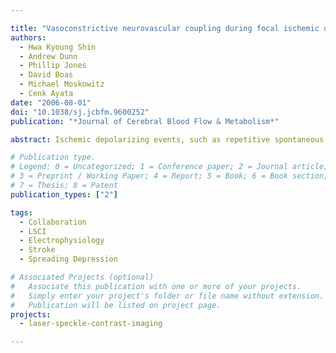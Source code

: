 ```yaml
---

title: "Vasoconstrictive neurovascular coupling during focal ischemic depolarizations"
authors:
  - Hwa Kyoung Shin
  - Andrew Dunn
  - Phillip Jones
  - David Boas
  - Michael Moskowitz
  - Cenk Ayata
date: "2006-08-01"
doi: "10.1038/sj.jcbfm.9600252"
publication: "*Journal of Cerebral Blood Flow & Metabolism*"

abstract: Ischemic depolarizing events, such as repetitive spontaneous periinfarct spreading depolarizations (PIDs), expand the infarct size after experimental middle cerebral artery (MCA) occlusion. This worsening may result from increased metabolic demand, exacerbating the mismatch between cerebral blood flow (CBF) and metabolism. Here, we present data showing that anoxic depolarization (AD) and PIDs caused vasoconstriction and abruptly reduced CBF in the ischemic cortex in a distal MCA occlusion model in mice. This reduction in CBF during AD increased the area of cortex with 20% or less residual CBF by 140%. With each subsequent PID, this area expanded by an additional 19%. Drugs that are known to inhibit cortical spreading depression (CSD), such as N-methyl-D-aspartate receptor antagonists MK-801 and 7-chlorokynurenic acid, and σ-1 receptor agonists dextromethorphan and carbetapentane, did not reduce the frequency of PIDs, but did diminish the severity of episodic hypoperfusions, and prevented the expansion of severely hypoperfused cortex, thus improving CBF during 90 mins of acute focal ischemia. In contrast, AMPA receptor antagonist NBQX, which does not inhibit CSD, did not impact the deterioration in CBF. When measured 24 h after distal MCA occlusion, infarct size was reduced by MK-801, but not by NBQX. Our results suggest that AD and PIDs expand the CBF deficit, and by so doing negatively impact lesion development in ischemic mouse brain. Mitigating the vasoconstrictive neurovascular coupling during intense ischemic depolarizations may provide a novel hemodynamic mechanism of neuroprotection by inhibitors of CSD.

# Publication type.
# Legend: 0 = Uncategorized; 1 = Conference paper; 2 = Journal article;
# 3 = Preprint / Working Paper; 4 = Report; 5 = Book; 6 = Book section;
# 7 = Thesis; 8 = Patent
publication_types: ["2"]

tags:
  - Collaboration
  - LSCI
  - Electrophysiology
  - Stroke
  - Spreading Depression

# Associated Projects (optional)
#   Associate this publication with one or more of your projects.
#   Simply enter your project's folder or file name without extension.
#   Publication will be listed on project page.
projects:
  - laser-speckle-contrast-imaging

---
```


